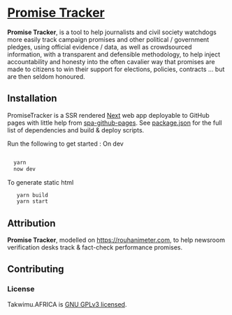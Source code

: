 # [Promise Tracker](https://promisetracker.codeforafrica.org)

**Promise Tracker**, is a tool to help journalists and civil society watchdogs more easily track campaign promises and other political / government pledges, using official evidence / data, as well as crowdsourced information, with a transparent and defensible methodology, to help inject accountability and honesty into the often cavalier way that promises are made to citizens to win their support for elections, policies, contracts … but are then seldom honoured.

## Installation

PromiseTracker is a SSR rendered [Next](https://nextjs.org/) web app deployable to GitHub pages with little help from [spa-github-pages](https://github.com/rafrex/spa-github-pages). See [package.json](./package.json) for the full list of dependencies and build & deploy scripts.

Run the following to get started :
 On dev

```sh

  yarn
  now dev


```

To generate static html

```sh
   yarn build
   yarn start

```

## Attribution

**Promise Tracker**, modelled on <https://rouhanimeter.com>, to help newsroom verification desks track & fact-check performance promises.

## Contributing

### License

Takwimu.AFRICA is [GNU GPLv3 licensed](./LICENSE).
